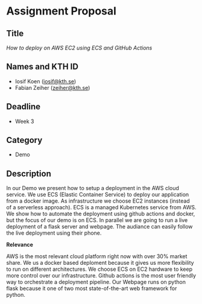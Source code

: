 # Assignment Proposal

## Title

_How to deploy on AWS EC2 using ECS and GitHub Actions_

## Names and KTH ID

  - Iosif Koen (iosif@kth.se)
  - Fabian Zeiher (zeiher@kth.se)

## Deadline


- Week 3

## Category

- Demo

## Description

In our Demo we present how to setup a deployment in the AWS cloud service. We use ECS (Elastic Container Service) to deploy our application
from a docker image. As infrastructure we choose EC2 instances (instead of a serverless approach). ECS is a managed Kubernetes service from AWS.
We show how to automate the deployment using github actions and docker, but the focus of our demo is on ECS. In parallel we are going to
run a live deployment of a flask server and webpage. The audiance can easily follow the live deployment using their phone.

**Relevance**

AWS is the most relevant cloud platform right now with over 30% market share. We us a docker based deploment because it gives us
more flexibility to run on different architectures. We choose ECS on EC2 hardware to keep more control over our infrastructure.
Github actions is the most user friendly way to orchestrate a deployment pipeline. Our Webpage runs on python flask because it
one of two most state-of-the-art web framework for python.
